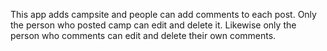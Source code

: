 This app adds campsite and people can add comments to each post.
Only the person who posted camp can edit and delete it.
Likewise only the person who comments can edit and delete their own comments.
